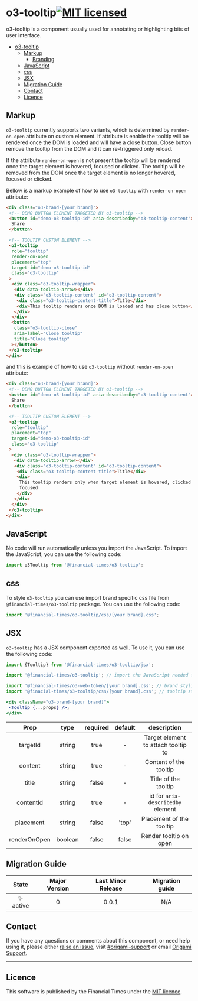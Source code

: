 # o3-tooltip[![MIT licensed](https://img.shields.io/badge/license-MIT-blue.svg)](#licence)

o3-tooltip is a component usually used for annotating or highlighting bits of user interface.

- [o3-tooltip](#o3-tooltip)
	- [Markup](#markup)
		- [Branding](#branding)
	- [JavaScript](#javascript)
	- [css](#css)
	- [JSX](#jsx)
	- [Migration Guide](#migration-guide)
	- [Contact](#contact)
	- [Licence](#licence)

## Markup

`o3-tooltip` currently supports two variants, which is determined by `render-on-open` attribute on custom element. If attribute is enable the tooltip will be rendered once the DOM is loaded and will have a close button. Close button remove the tooltip from the DOM and it can re-triggered only reload.

If the attribute `render-on-open` is not present the tooltip will be rendered once the target element is hovered, focused or clicked. The tooltip will be removed from the DOM once the target element is no longer hovered, focused or clicked.

Bellow is a markup example of how to use `o3-tooltip` with `render-on-open` attribute:

```html
<div class="o3-brand-[your brand]">
 <!-- DEMO BUTTON ELEMENT TARGETED BY o3-tooltip -->
 <button id="demo-o3-tooltip-id" aria-describedby="o3-tooltip-content">
  Share
 </button>

 <!-- TOOLTIP CUSTOM ELEMENT -->
 <o3-tooltip
  role="tooltip"
  render-on-open
  placement="top"
  target-id="demo-o3-tooltip-id"
  class="o3-tooltip"
 >
  <div class="o3-tooltip-wrapper">
   <div data-tooltip-arrow></div>
   <div class="o3-tooltip-content" id="o3-tooltip-content">
    <div class="o3-tooltip-content-title">Title</div>
    <div>This tooltip renders once DOM is loaded and has close button</div>
   </div>
  </div>
  <button
   class="o3-tooltip-close"
   aria-label="Close tooltip"
   title="Close tooltip"
  ></button>
 </o3-tooltip>
</div>
```

and this is example of how to use `o3-tooltip` without `render-on-open` attribute:

```html
<div class="o3-brand-[your brand]">
 <!-- DEMO BUTTON ELEMENT TARGETED BY o3-tooltip -->
 <button id="demo-o3-tooltip-id" aria-describedby="o3-tooltip-content">
  Share
 </button>

 <!-- TOOLTIP CUSTOM ELEMENT -->
 <o3-tooltip
  role="tooltip"
  placement="top"
  target-id="demo-o3-tooltip-id"
  class="o3-tooltip"
 >
  <div class="o3-tooltip-wrapper">
   <div data-tooltip-arrow></div>
   <div class="o3-tooltip-content" id="o3-tooltip-content">
    <div class="o3-tooltip-content-title">Title</div>
    <div>
     This tooltip renders only when target element is hovered, clicked or
     focused
    </div>
   </div>
  </div>
 </o3-tooltip>
</div>
```

## JavaScript

No code will run automatically unless you import the JavaScript. To import the JavaScript, you can use the following code:

```javascript
import o3Tooltip from '@financial-times/o3-tooltip';
```

## css

To style `o3-tooltip` you can use import brand specific css file from `@financial-times/o3-tooltip` package. You can use the following code:

```javascript
import '@financial-times/o3-tooltip/css/[your brand].css';
```

## JSX

`o3-tooltip` has a JSX component exported as well. To use it, you can use the following code:

```jsx
import {Tooltip} from '@financial-times/o3-tooltip/jsx';

import '@financial-times/o3-tooltip'; // import the JavaScript needed for custom element

import '@financial-times/o3-web-token/[your brand].css'; // brand styling
import '@finacial-times/o3-tooltip/css/[your brand].css'; // tooltip styling

<div className="o3-brand-[your brand]">
 <Tooltip {...props} />;
</div>
```

|     Prop     |  type   | required | default |             description             |
| :----------: | :-----: | :------: | :-----: | :---------------------------------: |
|   targetId   | string  |   true   |    -    | Target element to attach tooltip to |
|   content    | string  |   true   |    -    |       Content of the tooltip        |
|    title     | string  |  false   |    -    |        Title of the tooltip         |
|  contentId   | string  |   true   |    -    |  id for `aria-describedby` element  |
|  placement   | string  |  false   |  'top'  |      Placement of the tooltip       |
| renderOnOpen | boolean |  false   |  false  |       Render tooltip on open        |

## Migration Guide

|   State   | Major Version | Last Minor Release | Migration guide |
| :-------: | :-----------: | :----------------: | :-------------: |
| ✨ active |       0       |       0.0.1        |       N/A       |

## Contact

If you have any questions or comments about this component, or need help using it, please either [raise an issue](https://github.com/Financial-Times/o3-tooltip/issues), visit [#origami-support](https://financialtimes.slack.com/messages/origami-support/) or email [Origami Support](mailto:origami-support@ft.com).

---

## Licence

This software is published by the Financial Times under the [MIT licence](http://opensource.org/licenses/MIT).
